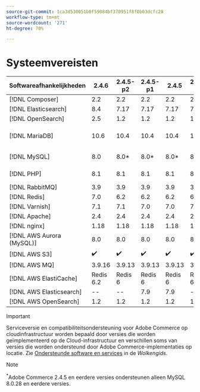 ```yaml
---
source-git-commit: 1ca3d530051b0f59084bf370951f8f0b03dcfc28
workflow-type: tm+mt
source-wordcount: '271'
ht-degree: 70%

---
```

# Systeemvereisten

<table style="table-layout:auto">
  <thead>
    <tr>
      <th>
        Softwareafhankelijkheden
      </th>
      <th>2.4.6</th>
      <th>2.4.5-p2</th>
      <th>2.4.5-p1</th>
      <th>2.4.5</th>
      <th>2.4.4-p3</th>
      <th>2.4.4-p2</th>
      <th>2.4.4-p1</th>
      <th>2.4.4</th>
      <th>2.4.3-p3</th>
      <th>2.4.3-p2</th>
      <th>2.4.3</th>
      <th>2.4.2</th>
      <th>2.4.1</th>
      <th>2.4.0</th>
    </tr>
  </thead>
  <tbody>
    <tr>
      <td><span class="uicontrol">[!DNL Composer]</span></td>
      <td>
            2.2
      </td>
      <td>
            2.2
      </td>
      <td>
            2.2
      </td>
      <td>
            2.2
      </td>
      <td>
            2.2
      </td>
      <td>
            2.1
      </td>
      <td>
            2.1
      </td>
      <td>
            2.1
      </td>
      <td>
            1
      </td>
      <td>
            1
      </td>
      <td>
            1
      </td>
      <td>
            1
      </td>
      <td>
            1
      </td>
      <td>
            1
      </td>
    </tr>
    <tr>
      <td><span class="uicontrol">[!DNL Elasticsearch]</span></td>
      <td>
            8.4
      </td>
      <td>
            7.17
      </td>
      <td>
            7.17
      </td>
      <td>
            7.17
      </td>
      <td>
            7.17
      </td>
      <td>
            7.16
      </td>
      <td>
            7.16
      </td>
      <td>
            7.16
      </td>
      <td>
            7.16
      </td>
      <td>
            7.16
      </td>
      <td>
            7.10
      </td>
      <td>
            7.9
      </td>
      <td>
            7.7
      </td>
      <td>
            7.6
      </td>
    </tr>
    <tr>
      <td><span class="uicontrol">[!DNL OpenSearch]</span></td>
      <td>
            2.5
      </td>
      <td>
            1.2
      </td>
      <td>
            1.2
      </td>
      <td>
            1.2
      </td>
      <td>
            1.2
      </td>
      <td>
            1.2
      </td>
      <td>
            1.2
      </td>
      <td>
            1.2
      </td>
      <td>
            1.2
      </td>
      <td>
            1.2
      </td>
      <td>
          --
      </td>
      <td>
          --
      </td>
      <td>
          --
      </td>
      <td>
          --
      </td>
    </tr>
    <tr>
      <td><span class="uicontrol">[!DNL MariaDB]</span></td>
      <td>
            10.6
      </td>
      <td>
            10.4
      </td>
      <td>
            10.4
      </td>
      <td>
            10.4
      </td>
      <td>
            10.4
      </td>
      <td>
            10.4
      </td>
      <td>
            10.4
      </td>
      <td>
            10.4
      </td>
      <td>
            10.4
      </td>
      <td>
            10.4
      </td>
      <td>
            10.4
      </td>
      <td>
            10.4
      </td>
      <td>
            10.4
      </td>
      <td>
            10.2, 10.3, 10.4
      </td>
    </tr>
    <tr>
      <td><span class="uicontrol">[!DNL MySQL]</span></td>
      <td>
            8.0
      </td>
      <td>
            8.0*
      </td>
      <td>
            8.0*
      </td>
      <td>
            8.0*
      </td>
      <td>
            8.0*
      </td>
      <td>
            8.0*
      </td>
      <td>
            8.0*
      </td>
      <td>
            8.0*
      </td>
      <td>
            8.0*
      </td>
      <td>
            8.0*
      </td>
      <td>
            8.0*
      </td>
      <td>
            8.0*
      </td>
      <td>
            8.0*
      </td>
      <td>
            5.7, 8.0
      </td>
    </tr>
    <tr>
      <td><span class="uicontrol">[!DNL PHP]</span></td>
      <td>
            8.1
      </td>
      <td>
            8.1
      </td>
      <td>
            8.1
      </td>
      <td>
            8.1
      </td>
      <td>
            8.1
      </td>
      <td>
            8.1
      </td>
      <td>
            8.1
      </td>
      <td>
            8.1
      </td>
      <td>
            7.4
      </td>
      <td>
            7.4
      </td>
      <td>
            7.4
      </td>
      <td>
            7.4
      </td>
      <td>
            7.4
      </td>
      <td>
            7.3, 7.4
      </td>
    </tr>
    <tr>
      <td><span class="uicontrol">[!DNL RabbitMQ]</span></td>
      <td>
            3.9
      </td>
      <td>
            3.9
      </td>
      <td>
            3.9
      </td>
      <td>
            3.9
      </td>
      <td>
            3.9
      </td>
      <td>
            3.9
      </td>
      <td>
            3.9
      </td>
      <td>
            3.9
      </td>
      <td>
            3.8
      </td>
      <td>
            3.8
      </td>
      <td>
            3.8
      </td>
      <td>
            3.8
      </td>
      <td>
            3.8
      </td>
      <td>
            3.8
      </td>
    </tr>
    <tr>
      <td><span class="uicontrol">[!DNL Redis]</span></td>
      <td>
            7.0
      </td>
      <td>
            6.2
      </td>
      <td>
            6.2
      </td>
      <td>
            6.2
      </td>
      <td>
            6.2
      </td>
      <td>
            6.2
      </td>
      <td>
            6.2
      </td>
      <td>
            6.2
      </td>
      <td>
            6.0
      </td>
      <td>
            6.0
      </td>
      <td>
            6.0
      </td>
      <td>
            6.0
      </td>
      <td>
            5.0
      </td>
      <td>
            5.0
      </td>
    </tr>
    <tr>
      <td><span class="uicontrol">[!DNL Varnish]</span></td>
      <td>
            7.1
      </td>
      <td>
            7.1
      </td>
      <td>
            7.0
      </td>
      <td>
            7.0
      </td>
      <td>
            7.1
      </td>
      <td>
            7.0
      </td>
      <td>
            7.0
      </td>
      <td>
            7.0
      </td>
      <td>
            6.5
      </td>
      <td>
            6.5
      </td>
      <td>
            6.5
      </td>
      <td>
            6.4
      </td>
      <td>
            6.2
      </td>
      <td>
            6
      </td>
    </tr>
    <tr>
      <td><span class="uicontrol">[!DNL Apache]</span></td>
      <td>
            2.4
      </td>
      <td>
            2.4
      </td>
      <td>
            2.4
      </td>
      <td>
            2.4
      </td>
      <td>
            2.4
      </td>
      <td>
            2.4
      </td>
      <td>
            2.4
      </td>
      <td>
            2.4
      </td>
      <td>
            2.4
      </td>
      <td>
            2.4
      </td>
      <td>
            2.4
      </td>
      <td>
            2.4
      </td>
      <td>
            2.4
      </td>
      <td>
            2.4
      </td>
    </tr>
    <tr>
      <td><span class="uicontrol">[!DNL nginx]</span></td>
      <td>
            1.18
      </td>
      <td>
            1.18
      </td>
      <td>
            1.18
      </td>
      <td>
            1.18
      </td>
      <td>
            1.18
      </td>
      <td>
            1.18
      </td>
      <td>
            1.18
      </td>
      <td>
            1.18
      </td>
      <td>
            1.18
      </td>
      <td>
            1.18
      </td>
      <td>
            1.18
      </td>
      <td>
            1.18
      </td>
      <td>
            1.18
      </td>
      <td>
            1.18
      </td>
    </tr>
    <tr>
      <td><span class="uicontrol">[!DNL AWS Aurora (MySQL)]</span></td>
      <td>
            8.0
      </td>
      <td>
            8.0
      </td>
      <td>
            8.0
      </td>
      <td>
            8.0
      </td>
      <td>
            8.0
      </td>
      <td>
            5.7
      </td>
      <td>
            5.7
      </td>
      <td>
            5.7
      </td>
      <td>
            5.7
      </td>
      <td>
            5.7
      </td>
      <td>
            5.7
      </td>
      <td>
          --
      </td>
      <td>
          --
      </td>
      <td>
          --
      </td>
    </tr>
    <tr>
      <td><span class="uicontrol">[!DNL AWS S3]</span></td>
      <td>
            ✔️
      </td>
      <td>
            ✔️
      </td>
      <td>
            ✔️
      </td>
      <td>
            ✔️
      </td>
      <td>
            ✔️
      </td>
      <td>
            ✔️
      </td>
      <td>
            ✔️
      </td>
      <td>
            ✔️
      </td>
      <td>
            ✔️
      </td>
      <td>
            ✔️
      </td>
      <td>
            ✔️
      </td>
      <td>
            ✔️
      </td>
      <td>
          --
      </td>
      <td>
          --
      </td>
    </tr>
    <tr>
      <td><span class="uicontrol">[!DNL AWS MQ]</span></td>
      <td>
            3.9.16
      </td>
      <td>
            3.9.13
      </td>
      <td>
            3.9.13
      </td>
      <td>
            3.9.13
      </td>
      <td>
            3.9.13
      </td>
      <td>
            3.8.11
      </td>
      <td>
            3.8.11
      </td>
      <td>
            3.8.11
      </td>
      <td>
            3.8.11
      </td>
      <td>
            3.8.11
      </td>
      <td>
            3.8.11
      </td>
      <td>
          --
      </td>
      <td>
          --
      </td>
      <td>
          --
      </td>
    </tr>
    <tr>
      <td><span class="uicontrol">[!DNL AWS ElastiCache]</span></td>
      <td>
            Redis 6.2
      </td>
      <td>
            Redis 6
      </td>
      <td>
            Redis 6
      </td>
      <td>
            Redis 6
      </td>
      <td>
            Redis 6
      </td>
      <td>
            Redis 6
      </td>
      <td>
            Redis 6
      </td>
      <td>
            Redis 6
      </td>
      <td>
            Redis 6
      </td>
      <td>
            Redis 6
      </td>
      <td>
            Redis 6
      </td>
      <td>
          --
      </td>
      <td>
          --
      </td>
      <td>
          --
      </td>
    </tr>
    <tr>
      <td><span class="uicontrol">[!DNL AWS Elasticsearch]</span></td>
      <td>
          --
      </td>
      <td>
          --
      </td>
      <td>
            7.9
      </td>
      <td>
            7.9
      </td>
      <td>
          --
      </td>
      <td>
            7.9
      </td>
      <td>
            7.9
      </td>
      <td>
            7.9
      </td>
      <td>
            7.9
      </td>
      <td>
            7.9
      </td>
      <td>
            7.9
      </td>
      <td>
          --
      </td>
      <td>
          --
      </td>
      <td>
          --
      </td>
    </tr>
    <tr>
      <td><span class="uicontrol">[!DNL AWS OpenSearch]</span></td>
      <td>
            1.2
      </td>
      <td>
            1.2
      </td>
      <td>
            1.2
      </td>
      <td>
            1.2
      </td>
      <td>
            1.2
      </td>
      <td>
          --
      </td>
      <td>
          --
      </td>
      <td>
          --
      </td>
      <td>
          --
      </td>
      <td>
          --
      </td>
      <td>
          --
      </td>
      <td>
          --
      </td>
      <td>
          --
      </td>
      <td>
          --
      </td>
    </tr>
  </tbody>
</table>

>[!IMPORTANT]
>
>Serviceversie en compatibiliteitsondersteuning voor Adobe Commerce op cloudinfrastructuur worden bepaald door versies die worden geïmplementeerd op de Cloud-infrastructuur en verschillen soms van versies die worden ondersteund door Adobe Commerce-implementaties op locatie. Zie [Ondersteunde software en services](https://experienceleague.adobe.com/docs/commerce-cloud-service/user-guide/architecture/cloud-architecture.html#supported-software-and-services) in de _Wolkengids_.

>[!NOTE]
>
><sup>*</sup>Adobe Commerce 2.4.5 en eerdere versies ondersteunen alleen MySQL 8.0.28 en eerdere versies.
